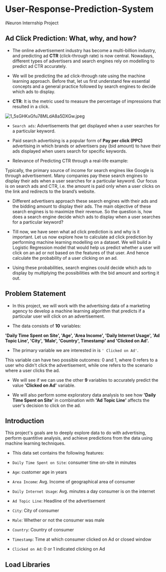 # User-Response-Prediction-System
iNeuron Internship Project


## Ad Click Prediction: What, why, and how?

- The online advertisement industry has become a multi-billion industry, and predicting ad **CTR** (click-through rate) is now central. Nowadays, different types of advertisers and search engines rely on modelling to predict ad CTR accurately.


- We will be predicting the ad click-through rate using the machine learning approach. Before that, let us first understand few essential concepts and a general practice followed by search engines to decide which ads to display.


- **CTR**: It is the metric used to measure the percentage of impressions that resulted in a click.

![1_5sGHKxGfu78MLdA8a5DXGw.jpeg](attachment:1_5sGHKxGfu78MLdA8a5DXGw.jpeg)

- ```Search ads```: Advertisements that get displayed when a user searches for a particular keyword. 


- Paid search advertising is a popular form of **Pay per click (PPC)** advertising in which brands or advertisers pay (bid amount) to have their ads displayed when users search for specific keywords.


- Relevance of Predicting CTR through a real-life example:


Typically, the primary source of income for search engines like Google is through advertisement. Many companies pay these search engines to display their ads when a user searches for a particular keyword. Our focus is on search ads and CTR, i.e. the amount is paid only when a user clicks on the link and redirects to the brand’s website.

- Different advertisers approach these search engines with their ads and the bidding amount to display their ads. The main objective of these search engines is to maximize their revenue. So the question is, how does a search engine decide which ads to display when a user searches for a particular keyword?


- Till now, we have seen what ad click prediction is and why is it important. Let us now explore how to calculate ad click prediction by performing machine learning modelling on a dataset. We will build a Logistic Regression model that would help us predict whether a user will click on an ad or not based on the features of that user. And hence calculate the probability of a user clicking on an ad.


- Using these probabilities, search engines could decide which ads to display by multiplying the possibilities with the bid amount and sorting it out.


## Problem Statement

- In this project, we will work with the advertising data of a marketing agency to develop a machine learning algorithm that predicts if a particular user will click on an advertisement.

- The data consists of **10** variables:

**'Daily Time Spent on Site', 'Age', 'Area Income', 'Daily Internet Usage', 'Ad Topic Line', 'City', 'Male', 'Country', Timestamp' and 'Clicked on Ad'.**

- The primary variable we are interested in is ```' Clicked on Ad'```.

This variable can have two possible outcomes: 0 and 1, where 0 refers to a user who didn't click the advertisement, while one refers to the scenario where a user clicks the ad.

- We will see if we can use the other **9** variables to accurately predict the value **'Clicked on Ad'** variable. 

- We will also perform some exploratory data analysis to see how **'Daily Time Spent on Site'** in combination with **'Ad Topic Line'** affects the user's decision to click on the ad.

## Introduction

This project's goals are to deeply explore data to do with advertising, perform quantitive analysis, and achieve predictions from the data using machine learning techniques.


- This data set contains the following features:


- ```Daily Time Spent on Site```: consumer time on-site in minutes

- ```Age```: customer age in years

- ```Area Income```: Avg. Income of geographical area of consumer

- ```Daily Internet Usage```: Avg. minutes a day consumer is on the internet

- ```Ad Topic Line```: Headline of the advertisement

- ```City```: City of consumer

- ```Male```: Whether or not the consumer was male

- ```Country```: Country of consumer

- ```Timestamp```: Time at which consumer clicked on Ad or closed window

- ```Clicked on Ad```: 0 or 1 indicated clicking on Ad


## Load Libraries

